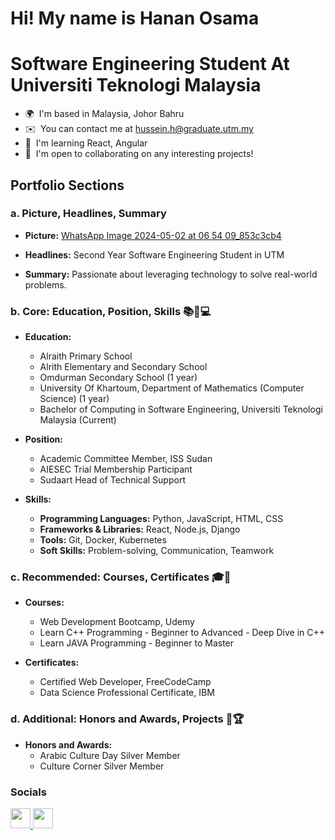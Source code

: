# Hi! My name is Hanan Osama
Software Engineering Student At Universiti Teknologi Malaysia
===================================================================================================================================

* 🌍  I'm based in Malaysia, Johor Bahru
* ✉️  You can contact me at [hussein.h@graduate.utm.my](mailto:hussein.h@graduate.utm.my)
* 🧠  I'm learning React, Angular
* 🤝  I'm open to collaborating on any interesting projects!

## Portfolio Sections

### a. Picture, Headlines, Summary

- **Picture:** [WhatsApp Image 2024-05-02 at 06 54 09_853c3cb4](https://github.com/Hanan20x/Hanan20x/assets/142499378/020eb398-2bb4-49d5-b8d0-f164e4cd5d79)

- **Headlines:** Second Year Software Engineering Student in UTM
- **Summary:** Passionate about leveraging technology to solve real-world problems.

### b. Core: Education, Position, Skills 📚💼💻

- **Education:**
  - Alraith Primary School
  - Alrith Elementary and Secondary School
  - Omdurman Secondary School (1 year)
  - University Of Khartoum, Department of Mathematics (Computer Science) (1 year)
  - Bachelor of Computing in Software Engineering, Universiti Teknologi Malaysia (Current)

- **Position:**
  - Academic Committee Member, ISS Sudan
  - AIESEC Trial Membership Participant
  - Sudaart Head of Technical Support

- **Skills:**
  - **Programming Languages:** Python, JavaScript, HTML, CSS
  - **Frameworks & Libraries:** React, Node.js, Django
  - **Tools:** Git, Docker, Kubernetes
  - **Soft Skills:** Problem-solving, Communication, Teamwork

### c. Recommended: Courses, Certificates 🎓📜

- **Courses:**
  - Web Development Bootcamp, Udemy
  - Learn C++ Programming - Beginner to Advanced - Deep Dive in C++
  - Learn JAVA Programming - Beginner to Master

- **Certificates:**
  - Certified Web Developer, FreeCodeCamp
  - Data Science Professional Certificate, IBM

### d. Additional: Honors and Awards, Projects 🏅🏆

- **Honors and Awards:**
  - Arabic Culture Day Silver Member
  - Culture Corner Silver Member

### Socials

<p align="left">
  <a href="https://www.github.com/Hanan20x" target="_blank" rel="noreferrer">
    <picture>
      <source media="(prefers-color-scheme: dark)" srcset="https://raw.githubusercontent.com/danielcranney/readme-generator/main/public/icons/socials/github-dark.svg" />
      <source media="(prefers-color-scheme: light)" srcset="https://raw.githubusercontent.com/danielcranney/readme-generator/main/public/icons/socials/github.svg" />
      <img src="https://raw.githubusercontent.com/danielcranney/readme-generator/main/public/icons/socials/github.svg" width="32" height="32" />
    </picture>
  </a>
  <a href="http://www.instagram.com/hanan_osama_793" target="_blank" rel="noreferrer">
    <picture>
      <source media="(prefers-color-scheme: dark)" srcset="https://raw.githubusercontent.com/danielcranney/readme-generator/main/public/icons/socials/instagram-dark.svg" />
      <source media="(prefers-color-scheme: light)" srcset="https://raw.githubusercontent.com/danielcranney/readme-generator/main/public/icons/socials/instagram.svg" />
      <img src="https://raw.githubusercontent.com/danielcranney/readme-generator/main/public/icons/socials/instagram.svg" width="32" height="32" />
    </picture>
  </a>
</p>
